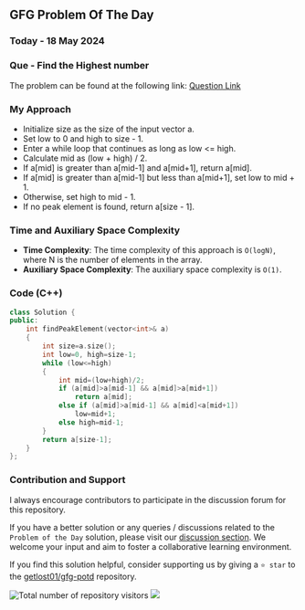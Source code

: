 ## GFG Problem Of The Day

### Today - 18 May 2024
### Que - Find the Highest number
The problem can be found at the following link: [Question Link](https://www.geeksforgeeks.org/problems/find-the-highest-number2259/1)

### My Approach
- Initialize size as the size of the input vector a.
- Set low to 0 and high to size - 1.
- Enter a while loop that continues as long as low <= high.
- Calculate mid as (low + high) / 2.
- If a[mid] is greater than a[mid-1] and a[mid+1], return a[mid].
- If a[mid] is greater than a[mid-1] but less than a[mid+1], set low to mid + 1.
- Otherwise, set high to mid - 1.
- If no peak element is found, return a[size - 1].

### Time and Auxiliary Space Complexity

- **Time Complexity**: The time complexity of this approach is `O(logN)`, where N is the number of elements in the array.
- **Auxiliary Space Complexity**: The auxiliary space complexity is `O(1)`.

### Code (C++)

```cpp
class Solution {
public:
    int findPeakElement(vector<int>& a) 
    {
        int size=a.size();
        int low=0, high=size-1;
        while (low<=high)
        {
            int mid=(low+high)/2;
            if (a[mid]>a[mid-1] && a[mid]>a[mid+1])
                return a[mid];
            else if (a[mid]>a[mid-1] && a[mid]<a[mid+1])
                low=mid+1;
            else high=mid-1;
        }
        return a[size-1];
    }
};
```

### Contribution and Support

I always encourage contributors to participate in the discussion forum for this repository.

If you have a better solution or any queries / discussions related to the `Problem of the Day` solution, please visit our [discussion section](https://github.com/getlost01/gfg-potd/discussions). We welcome your input and aim to foster a collaborative learning environment.

If you find this solution helpful, consider supporting us by giving a `⭐ star` to the [getlost01/gfg-potd](https://github.com/getlost01/gfg-potd) repository.

![Total number of repository visitors](https://komarev.com/ghpvc/?username=gl01potdgfg&color=blue&&label=Visitors)
![](https://hit.yhype.me/github/profile?user_id=79409258)

